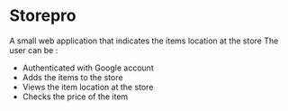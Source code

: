 # Storepro
A small web application that indicates the items location at the store
The user can be :
- Authenticated with Google account
- Adds the items to the store
- Views the item location at the store
- Checks the price of the item
